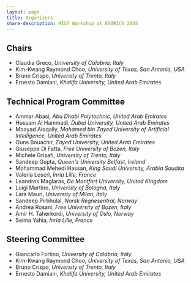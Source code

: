 ```yaml
---
layout: page
title: Organizers
share-description: MIST Workshop at ESORICS 2025
---
```


## Chairs

- Claudia Greco, _University of Calabria, Italy_
- Kim-Kwang Raymond Choo, _University of Texas, San Antonio, USA_
- Bruno Crispo, _University of Trento, Italy_
- Ernesto Damiani, _Khalifa University, United Arab Emirates_

## Technical Program Committee

- Ammar Abasi, _Abu Dhabi Polytechnic, United Arab Emirates_
- Hussam Al Hammadi, _Dubai University, United Arab Emirates_
- Moayad Aloqaily, _Mohamed bin Zayed University of Artificial Intelligence, United Arab Emirates_
- Ouns Bouachir, _Zayed University, United Arab Emirates_
- Giuseppe Di Fatta, _Free University of Bozen, Italy_
- Michele Grisafi,  _University of Trento, Italy_
- Sandeep Gupta, _Queen's University Belfast, Ireland_
- Mohammad Mehedi Hassan, _King Saudi University, Arabia Saudita_
- Valeria Loscrì, _Inria Lille, France_
- Leandros Maglaras, _De Montfort University, United Kingdom_
- Luigi Martino, _University of Bologna, Italy_
- Lara Mauri, _University of Milan, Italy_
- Sandeep Pirbhulal, _Norsk Regnesentral, Norway_
- Andrea Rosani, _Free University of Bozen, Italy_
- Amir H. Taherkordi, _University of Oslo, Norway_
- Selma Yahia, _Inria Lille, France_


## Steering Committee

- Giancarlo Fortino, _University of Calabria, Italy_
- Kim-Kwang Raymond Choo, _University of Texas, San Antonio, USA_
- Bruno Crispo, _University of Trento, Italy_
- Ernesto Damiani, _Khalifa University, United Arab Emirates_
